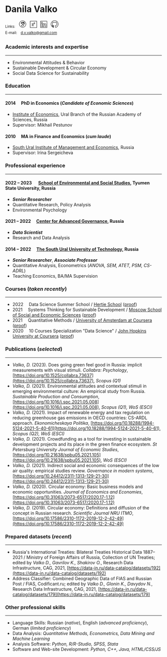 # Danila Valko

<sup>Links:&emsp;[<img src="googlescholar.png" width="24" alt="GoogleScholar">](https://scholar.google.com/citations?user=nqKyAvUAAAAJ&hl=ru)&emsp;[<img src="researchgate.png" width="22" alt="ResearchGate">](https://www.researchgate.net/profile/Danila-Valko)&emsp;[<img src="linkedin.png" width="22" alt="LinkedIn">](http://www.linkedin.com/in/ellariel)&emsp;[<img src="github.png" width="24" alt="GitHub">](https://github.com/ellariel)</sup><br>
<sup>E-mail:&emsp;d.v.valko@gmail.com</sup>

### Academic interests and expertise	
___
- Environmental Attitudes & Behavior
- Sustainable Development & Circular Economy
- Social Data Science for Sustainability


### Education
___
#### 2014 &emsp;PhD in Economics (*Candidate of Economic Sciences*)
- [Institute of Economics](https://uiec.ru/), Ural Branch of the Russian Academy of Sciences, Russia
- Supervisor: Mikhail Pestunov

#### 2010 &emsp;MA in Finance and Economics (*cum laude*)
- [South Ural Institute of Management and Economics](https://www.inueco.ru/), Russia
- Supervisor: Irina Sergeicheva

### Professional experience
___
#### 2022 – 2023 &emsp; [School of Environmental and Social Studies](http://anthropo.school/english), Tyumen State University, Russia
- ***Senior Researcher***
- Quantitative Research, Policy Analysis
- Environmental Psychology

#### 2021 – 2022 &emsp;[Center for Advanced Governance](https://cpur.ru/en/), Russia
- ***Data Scientist***
- Research and Data Analysis

#### 2014 – 2022 &emsp;[The South Ural University of Technology](https://www.inueco.ru/), Russia
- ***Senior Researcher***, ***Associate Professor***
- Quantitative Analysis, Econometrics (*ANOVA, SEM, ATET, PSM, CS-ADRL*)
- Teaching Economics, BA/MA Supervision

### Courses (*taken recently*)
___
- 2022 &emsp;Data Science Summer School / [Hertie School](https://www.hertie-school.org/en/) ([proof](https://sun9-8.userapi.com/P3CXta04ajoSGk95XtlhZTQIukYbfaQ_fE6kVQ/wxPjvEBQdzY.jpg))
- 2021 &emsp;Systems Thinking for Sustainable Development / [Moscow School of Social
and Economic Sciences](https://www.msses.ru/kursy/novaya-ekologiya-cistemnoe-myshlenie-dlya-ustoychivogo-razvitiya/) ([proof](https://sun9-30.userapi.com/ivH13Q-UZZp-kuAvUzFtnnxyQaL0-OIpX-LaJw/g2LhFOmtlws.jpg))
- 2021 &emsp;Quantitative Methods / [University of Amsterdam at Coursera](https://www.coursera.org/learn/quantitative-methods) ([proof](https://www.coursera.org/verify/96SKPB7CEG3B))
- 2020 &emsp;10 Courses Specialization "Data Science" / [John Hopkins University at Coursera](https://www.coursera.org/specializations/jhu-data-science) ([proof](https://www.coursera.org/account/accomplishments/specialization/P9XK9DY3Q9CA))

### Publications (*selected*)
___
- *Valko, D.* (2023). Does going green feel good in Russia: implicit measurements with visual stimuli. *Collabra: Psychology*, [https://doi.org/10.1525/collabra.73637](https://doi.org/10.1525/collabra.73637), *Scopus (Q1)*
- *Valko, D.* (2021). Environmental attitudes and contextual stimuli in emerging environmental culture: An empirical study from Russia. *Sustainable Production and Consumption*, [https://doi.org/10.1016/j.spc.2021.05.008](https://doi.org/10.1016/j.spc.2021.05.008), *Scopus (Q1), WoS (ESCI)*
- *Valko, D.* (2021). Impact of renewable energy and tax regulation on reducing greenhouse gas emissions in OECD countries: CS-ARDL approach. *Ekonomicheskaya Politika*, [https://doi.org/10.18288/1994-5124-2021-5-40-61](https://doi.org/10.18288/1994-5124-2021-5-40-61), *Scopus (Q2), WoS (ESCI)*
- *Valko, D.* (2021). Crowdfunding as a tool for investing in sustainable development projects and its place in the green finance ecosystem. *St Petersburg University Journal of Economic Studies*, [https://doi.org/10.21638/spbu05.2021.105](https://doi.org/10.21638/spbu05.2021.105), *WoS (ESCI)*
- *Valko, D.* (2021). Indirect social and economic consequences of the low air quality: empirical studies review. *Governance in modern systems*, [https://doi.org/10.24412/2311-1313-129-21-30](https://doi.org/10.24412/2311-1313-129-21-30)
- *Valko, D.* (2020). Circular economy: Basic business models and economic opportunities. *Journal of Economics and Economies*, [https://doi.org/10.31063/2073-6517/2020.17-1.12](https://doi.org/10.31063/2073-6517/2020.17-1.12)
- *Valko, D.* (2019). Circular economy: Definitions and diffusion of the concept in Russian research. *Scientific Journal NRU ITMO*, [https://doi.org/10.17586/2310-1172-2019-12-2-42-49](https://doi.org/10.17586/2310-1172-2019-12-2-42-49)

### Prepared datasets (*recent*)
___
- Russia's International Treaties: Bilateral Treaties Historical Data 1887–2021 / Ministry of Foreign Affairs of Russia, Collection of UN Treaties; edited by *Valko D., Gavrilov K., Shakirov O.*, Research Data Infrastructure, CAG, 2021, [https://data-in.ru/data-catalog/datasets/192](https://data-in.ru/data-catalog/datasets/192) 
- Address Classifier: Combined Geographic Data of FIAS and Russian Post / FIAS, Codificant.ru; edited by *Valko D., Glonin K., Davydov N.*, Research Data Infrastructure, CAG, 2021, [https://data-in.ru/data-catalog/datasets/179](https://data-in.ru/data-catalog/datasets/179)

### Other professional skills
___
- Language Skills: Russian (*native*), English (*advanced proficiency*), German (*limited proficiency*)
- Data Analysis: *Quantitative Methods, Econometrics, Data Mining and Machine Learning*
- Analysis Software: *Python, R/R-Studio, SPSS, Stata*
- Software and Web-site Development: *Python, C++, Java, HTML/CSS/JS*




